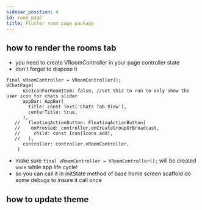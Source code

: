```yaml
---
sidebar_position: 4
id: room_page
title: Flutter room page package
---
```


## how to render the rooms tab

- you need to create VRoomController in your page controller state
- don't forget to dispose it

```
final vRoomController = VRoomController();
VChatPage(
      useIconForRoomItem: false, //set this to run to only show the user icon for chats slider
      appBar: AppBar(
        title: const Text('Chats Tab View'),
        centerTitle: true,
      ),
   //   floatingActionButton: FloatingActionButton(
   //    onPressed: controller.onCreateGroupOrBroadcast,
   //     child: const Icon(Icons.add),
   //   ),
      controller: controller.vRoomController,
    )
```

- make sure `final vRoomController = VRoomController();` will be created `once` while app life cycle!
- so you can call it in initState method of base home screen scaffold do some debugs to insure it call once

## how to update theme